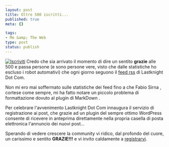 ```yaml
--- 
layout: post
title: Oltre 500 iscritti...
published: true
meta: {}

tags: 
- Me &amp; The Web
type: post
status: publish
---
```

[![Iscriviti](/download/register.png)](/subscribe.php)
Credo che sia arrivato il momento di dire un sentito **grazie** alle 500 e passa persone (e sono persone vere, visto che dalle statistiche ho escluso i robot automativi) che ogni giorno seguono il [feed rss](/feed/) di Lastknight Dot Com.  

Non mi ero mai soffermato sulle statistiche dei feed fino a che Fabio Sirna , cortese come sempre, mi ha fatto notare un piccolo problema di formattazione dovuto al plugin di MarkDown .  

Per celebrare l'avvenimento Lastknight Dot Com innaugura il servizio di registrazione ai post, che grazie ad un plugin del sempre ottimo WordPress consente di ricevere in anteprima direttamente nella propria casella di posta elettronica l'annuncio dei nuovi post...  

Sperando di vedere crescere la community vi ridico, dal profondo del cuore, un carissimo e sentito **GRAZIE!!!** e vi invito caldamente a [registrarvi](/subscribe.php). 
